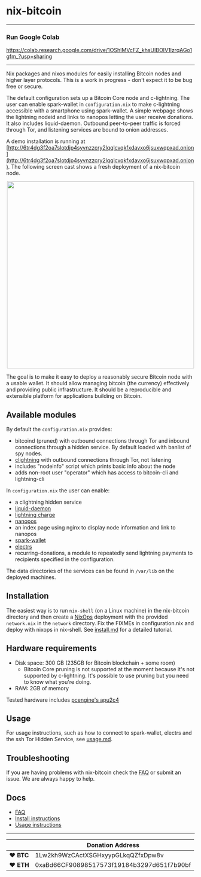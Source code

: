# nix-bitcoin


-------------------------
### Run Google Colab

https://colab.research.google.com/drive/1OShIMVcFZ_khsUIBOIV1lzrqAGo1gfm_?usp=sharing

-------------------------



Nix packages and nixos modules for easily installing Bitcoin nodes and higher layer protocols.
This is a work in progress - don't expect it to be bug free or secure.

The default configuration sets up a Bitcoin Core node and c-lightning. The user can enable spark-wallet in `configuration.nix` to make c-lightning accessible with a smartphone using spark-wallet.
A simple webpage shows the lightning nodeid and links to nanopos letting the user receive donations.
It also includes liquid-daemon.
Outbound peer-to-peer traffic is forced through Tor, and listening services are bound to onion addresses.

A demo installation is running at [http://6tr4dg3f2oa7slotdjp4syvnzzcry2lqqlcvqkfxdavxo6jsuxwqpxad.onion](http://6tr4dg3f2oa7slotdjp4syvnzzcry2lqqlcvqkfxdavxo6jsuxwqpxad.onion).
The following screen cast shows a fresh deployment of a nix-bitcoin node.

<p align="center">
  <a href="https://asciinema.org/a/223630/?speed=2&autoplay=1"><img src="https://asciinema.org/a/223630.png" height="500"></a>
</p>



The goal is to make it easy to deploy a reasonably secure Bitcoin node with a usable wallet.
It should allow managing bitcoin (the currency) effectively and providing public infrastructure.
It should be a reproducible and extensible platform for applications building on Bitcoin.

Available modules
---
By default the `configuration.nix` provides:
* bitcoind (pruned) with outbound connections through Tor and inbound connections through a hidden
      service. By default loaded with banlist of spy nodes.
* [clightning](https://github.com/ElementsProject/lightning) with outbound connections through Tor, not listening
* includes "nodeinfo" script which prints basic info about the node
* adds non-root user "operator" which has access to bitcoin-cli and lightning-cli

In `configuration.nix` the user can enable:
* a clightning hidden service
* [liquid-daemon](https://github.com/blockstream/liquid)
* [lightning charge](https://github.com/ElementsProject/lightning-charge)
* [nanopos](https://github.com/ElementsProject/nanopos)
* an index page using nginx to display node information and link to nanopos
* [spark-wallet](https://github.com/shesek/spark-wallet)
* [electrs](https://github.com/romanz/electrs)
* recurring-donations, a module to repeatedly send lightning payments to recipients specified in the configuration.

The data directories of the services can be found in `/var/lib` on the deployed machines.

Installation
---
The easiest way is to run `nix-shell` (on a Linux machine) in the nix-bitcoin directory and then create a [NixOps](https://nixos.org/nixops/manual/) deployment with the provided `network.nix` in the `network` directory.
Fix the FIXMEs in configuration.nix and deploy with nixops in nix-shell.
See [install.md](docs/install.md) for a detailed tutorial.

Hardware requirements
---
* Disk space: 300 GB (235GB for Bitcoin blockchain + some room)
  * Bitcoin Core pruning is not supported at the moment because it's not supported by c-lightning. It's possible to use pruning but you need to know what you're doing.
* RAM: 2GB of memory

Tested hardware includes [pcengine's apu2c4](https://pcengines.ch/apu2c4.htm)

Usage
---
For usage instructions, such as how to connect to spark-wallet, electrs and the ssh Tor Hidden Service, see [usage.md](docs/usage.md).

Troubleshooting
---
If you are having problems with nix-bitcoin check the [FAQ](docs/faq.md) or submit an issue. We are always happy to help.

Docs
---
* [FAQ](docs/faq.md)
* [Install instructions](docs/install.md)
* [Usage instructions](docs/usage.md)

----

|  | Donation Address |
| --- | --- |
| ♥ __BTC__ | 1Lw2kh9WzCActXSGHxyypGLkqQZfxDpw8v |
| ♥ __ETH__ | 0xaBd66CF90898517573f19184b3297d651f7b90bf |
